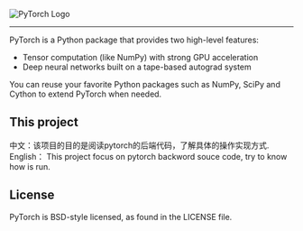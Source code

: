 ![PyTorch Logo](https://github.com/pytorch/pytorch/blob/master/docs/source/_static/img/pytorch-logo-dark.png)

--------------------------------------------------------------------------------

PyTorch is a Python package that provides two high-level features:
- Tensor computation (like NumPy) with strong GPU acceleration
- Deep neural networks built on a tape-based autograd system

You can reuse your favorite Python packages such as NumPy, SciPy and Cython to extend PyTorch when needed.

## This project

中文：该项目的目的是阅读pytorch的后端代码，了解具体的操作实现方式.
English： This project focus on pytorch backword souce code, try to know how is run. 
## License

PyTorch is BSD-style licensed, as found in the LICENSE file.

